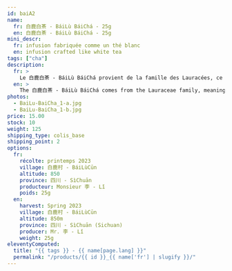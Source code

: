 ```yaml
---
id: baiA2
name:
  fr: 白鹿白茶 - BáiLù BáiChá - 25g
  en: 白鹿白茶 - BáiLù BáiChá - 25g
mini_descr:
  fr: infusion fabriquée comme un thé blanc
  en: infusion crafted like white tea
tags: ["cha"]
description:
  fr: >
    Le 白鹿白茶 - BáiLù BáiChá provient de la famille des Lauracées, ce n'est pas du thé et il ne contient pas de caféine. Il est produit à 白鹿村 - BáiLùCūn dans le 四川 - SìChuān à environ 850 mètres d'altitude.<!--more--> Ce petit village compte un peu plus de 1 300 habitants sans aucune industrie. C'est une infusion que la population locale apprécie depuis un millier d'années. L'arbre pousse dans la montagne 白鹿 - BáiLù et dégage le parfum unique des plantes lauracées. Son infusion est rouge vif et a un retour sucré dans la bouche. Il est notamment indiqué pour les personnes habituées à manger des plats épicés car il a pour effet de nourrir la rate et l’estomac.
  en: >
    The 白鹿白茶 - BáiLù BáiChá comes from the Lauraceae family, meaning it is not tea and contains no caffeine. It is produced in 白鹿村 - BáiLùCūn, 四川 - SìChuān province, at an altitude of about 850 meters.<!--more-->  This small village has just over 1,300 inhabitants and no industry. It is an infusion cherished by the local population for over a thousand years. The tree grows on the 白鹿 - BáiLù mountain and emits the unique fragrance of lauraceous plants. Its infusion is bright red with a sweet aftertaste. It is particularly suitable for people accustomed to spicy dishes as it helps nourish the spleen and stomach.
photos:
  - BaiLu-BaiCha_1-a.jpg
  - BaiLu-BaiCha_1-b.jpg
price: 15.00
stock: 10
weight: 125
shipping_type: colis_base
shipping_point: 2
options:
  fr:
    récolte: printemps 2023
    village: 白鹿村 - BáiLùCūn
    altitude: 850
    province: 四川 - SìChuān
    producteur: Monsieur 李 - Lǐ
    poids: 25g
  en:
    harvest: Spring 2023
    village: 白鹿村 - BáiLùCūn
    altitude: 850m
    province: 四川 - SìChuān (Sichuan)
    producer: Mr. 李 - Lǐ
    weight: 25g
eleventyComputed:
  title: "{{ tags }} - {{ name[page.lang] }}"
  permalink: "/products/{{ id }}_{{ name['fr'] | slugify }}/"
---
```

